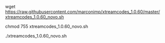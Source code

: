 
wget https://raw.githubusercontent.com/marconimp/xtreamcodes_1.0.60/master/xtreamcodes_1.0.60_novo.sh

chmod 755 xtreamcodes_1.0.60_novo.sh

./xtreamcodes_1.0.60_novo.sh
